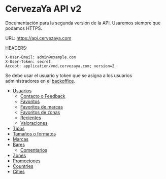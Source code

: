 # CervezaYa API v2

Documentación para la segunda versión de la API. Usaremos siempre que podamos HTTPS.

URL: https://api.cervezaya.com

HEADERS:

    X-User-Email: admin@example.com
    X-User-Token: secret
    Accept: application/vnd.cervezaya.com; version=2

Se debe usar el usuario y token que se asigna a los usuarios administradores en el [backoffice](https://admin.cervezaya.com).

* [Usuarios](v2/users.md)
    * [Contacto o Feedback](v2/contacts.md)
    * [Favoritos](v2/favorites.md)
    * [Favoritos de marcas](v2/favorites_brands.md)
    * [Favoritos de zonas](v2/favorites_zones.md)
    * [Recientes](v2/recents.md)
    * [Valoraciones](v2/ranks.md)
* [Tipos](v2/types.md)
* [Tamaños o formatos](v2/sizes.md)
* [Marcas](v2/brands.md)
* [Bares](v2/bars.md)
    * [Comentarios](v2/opinions.md)
* [Zones](v2/zones.md)
* [Promociones](v2/promotions.md)
* [Countries](v2/countries.md)
* [Cities](v2/cities.md)
